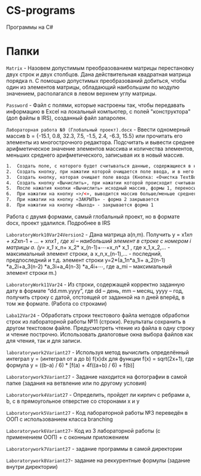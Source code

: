# CS-programs
Программы на C#

# Папки

`Matrix` - Назовем допустимым преобразованием матрицы перестановку двух строк и
двух столбцов. Дана действительная квадратная матрица порядка n. С помощью допустимых преобразований добиться, чтобы один из элементов матрицы, обладающий наибольшим по модулю значением, располагался в левом верхнем углу матрицы. 

`Password` - Файл с полями, которые настроены так, чтобы передавать информацию в Excel на локальный компьютер, с полей "конструктора" (доп файлы в IRS), созданный файл запаролен.

`Лабораторная работа №9 (Глобальный проект).docx` - Ввести одномерный массив b = {-15.1, 0.8, 32.3, 7.5, -1.5, 2.4, -6.3, 15.5} или прочитать его элементы из многострочного редактора. Подсчитать и вывести среднее арифметическое значение элементов массива и количества элементов, меньших среднего арифметического, записывая их в новый массив.
```html
1.	Создать поле, с которого будет считываться данные, содержащиеся в нём
2.	Создать кнопку, при нажатии которой очищается поле ввода, и в него выводится массив по умолчанию (Кнопка: «Массив (по умолчанию)»)
3.	Создать кнопку, которая очищает поле ввода (Кнопка: «Очистка TextBox»)
4.	Создать кнопку «Вычислить», при нажатии которой происходит считывание информации с поля, и сохранение данных в массив. Далее организуются наследственность классов, и расчёт количества элементов массива и среднего арифметического, а также вывод рассчитанных значений: в скрытые и недоступные поля формы 1. Далее происходит сохранение и перенос данных в форму 2. Открытие формы 2.
5.	После нажатия кнопки «Вычислить» исходный массив, формы 1, переносится в listbox, формы 2, и textbox.
6.	При нажатии на кнопку «>/<», выводится массив больше/меньше среднего арифметического
7.	При нажатии на кнопку «ЗАКРЫТЬ» - форма 2 закрывается
8.	При нажатии на кнопку «Выход» - закрывается форма 1
```
Работа с двумя формами, самый глобальный проект, но в формате docx, проект удалился. Подробнее в IRS

`LaboratoryWork10Var24Version2` - Дана матрица а(n,m). Получить y = x1*xn + x2*xn-1 + … + xn*x1 , где xi – наибольший элемент в строке с номером i матрицы а. (y= x_1* x_n+ x_2* x_(n-1)+⋯+x_n* x_1 , где х_1,х_2,… - максимальный элемент строки, а х_n,х_(n-1),… - последний, предпоследний и т.д. элемент строки
y=2*(a_1n*a_1i+ a_2(n-1) *a_2i+a_3(n-2) *a_3i+a_4(n-3) *a_4i+⋯, где a_mi – максимальный элемент строки m.)

`LaboratoryWork11Var24` - Из строки, содержащей корректно заданную дату в формате “dd.mm.yyyy”, где dd – день, mm – месяц, yyyy – год, получить строку с датой, отстоящей от заданной на n дней вперёд, в том же формате. (Работа со строками)

`Laba12Var24` - Обработать строки текстового файла методов обработки строк из лабораторной работы №11 (строки). Результаты сохранить в другом текстовом файле. Предусмотреть чтение из файла в одну строку и чтение построчно. Использовать диалоговые окна выбора файлов как для чтения, так и для записи.

`laboratorywork2Variant27` - Используя метод вычислить определённый интеграл y = (интеграл от a до b) f(x)dx для функции f(x) = sqrt(2x+1), где формула y = ((b-a) / 6) * [f(a) + 4f((a+b) / 6) + f(b)]

`Laboratorywork3Variant27` - Задание находится на фотографии в самой папке (задания на ветвление или по другому условия)

`Laboratorywork4Variat27` - Определить, пройдет ли кирпич с ребрами a, b, c в прямоугольное отверстие со сторонами x и y

`Laboratorywork5Variant27` - Код лабораторной работы №3 переведён в ООП с использованием класса branching

`Laboratorywork6Variant27`- Код из 3 лабораторной работы (с применением ООП) + с оконным приложением

`Laboratorywork7Variant27` - задание программы в самой директории

`Laboratorywork8Variant27`- задание на реккурентные формулы (задание внутри директории)